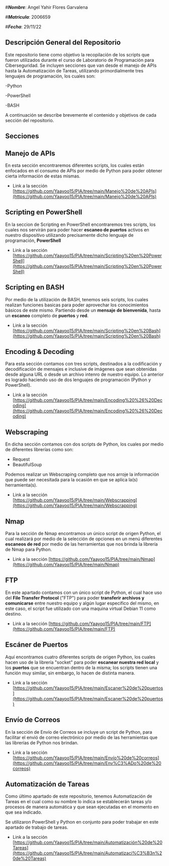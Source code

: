 #***Nombre***: Angel Yahir Flores Garvalena

#***Matricula***: 2006659

#***Fecha***: 29/11/22

## Descripción General del Repositorio

Este repositorio tiene como objetivo la recopilación de los scripts que fueron utilizados durante el curso de Laboratorio de Programación para Ciberseguridad.
Se incluyen secciones que van desde el manejo de APIs hasta la Automatización de Tareas, utilizando primordialmente tres lenguajes de programación, los cuales son:

-Python

-PowerShell

-BASH

A continuación se describe brevemente el contenido y objetivos de cada sección del repositorio.

## Secciones

## Manejo de APIs
En esta sección encontraremos diferentes scripts, los cuales están enfocados en el consumo de APIs por medio de Python para poder obtener cierta información de estas mismas.
- Link a la sección
[https://github.com/Yaayoo15/PIA/tree/main/Manejo%20de%20APIs](https://github.com/Yaayoo15/PIA/tree/main/Manejo%20de%20APIs)

## Scripting en PowerShell
En la seccion de Scripting en PowerShell encontraremos tres scripts, los cuales nos servirán para poder hacer **escaneo de puertos** activos en nuestro dispositivo utilizando precisamente dicho lenguaje de programación, **PowerShell**

- Link a la sección
[https://github.com/Yaayoo15/PIA/tree/main/Scripting%20en%20PowerShell](https://github.com/Yaayoo15/PIA/tree/main/Scripting%20en%20PowerShell)

## Scripting en BASH
Por medio de la utilización de BASH, tenemos seis scripts, los cuales realizan funciones basicas para poder aprovechar los conocimientos básicos de este mismo. 
Partiendo desde un **mensaje** **de bienvenida**, hasta un **escaneo** completo de **puertos** y **red**. 

 - Link a la sección
[https://github.com/Yaayoo15/PIA/tree/main/Scripting%20en%20Bash](https://github.com/Yaayoo15/PIA/tree/main/Scripting%20en%20Bash)

## Encoding & Decoding
Para esta sección contamos con tres scripts, destinados a la codificación y decodificación de mensajes e inclusive de imágenes que sean obtenidas desde alguna URL o desde un archivo intenro de nuestro equipo.
Lo anterior es logrado haciendo uso de dos lenguajes de programación (Python y PowerShell).

- Link a la sección
[https://github.com/Yaayoo15/PIA/tree/main/Encoding%20%26%20Decoding](https://github.com/Yaayoo15/PIA/tree/main/Encoding%20%26%20Decoding)

## Webscraping
En dicha sección contamos con dos scripts de Python, los cuales por medio de diferentes librerías como son:

 - Request
 - BeautifulSoup

Podemos realizar un Webscraping completo que nos arroje la información que puede ser necesitada para la ocasión en que se aplica la(s) herramienta(s).

- Link a la sección
[https://github.com/Yaayoo15/PIA/tree/main/Webscrapping](https://github.com/Yaayoo15/PIA/tree/main/Webscrapping)

## Nmap
Para la sección de Nmap encontramos un único script de origen Python, el cual realizará por medio de la selección de opciones en un menú diferentes **escaneos de red** por medio de las herramientas que nos brinda la librería de Nmap para Python.
- Link a la sección
[https://github.com/Yaayoo15/PIA/tree/main/Nmap](https://github.com/Yaayoo15/PIA/tree/main/Nmap)

## FTP
En este apartado contamos con un único script de Python, el cual hace uso del **File Transfer Protocol** ("FTP") para poder **transferir archivos y comunicarse** entre nuestro equipo y algún lugar especifico del mismo, en este caso, el script fue utilizado con una maquina virtual Debian 11 como destino.
- Link a la sección
[https://github.com/Yaayoo15/PIA/tree/main/FTP](https://github.com/Yaayoo15/PIA/tree/main/FTP)

## Escáner de Puertos
Aquí encontramos cuatro diferentes scripts de origen Python, los cuales hacen uso de la librería "socket" para poder **escanear nuestra red local** y los **puertos** que se encuentran dentro de la misma; los scripts tienen una función muy similar, sin embargo, lo hacen de distinta manera. 
- Link a la sección
[https://github.com/Yaayoo15/PIA/tree/main/Escaner%20de%20puertos](https://github.com/Yaayoo15/PIA/tree/main/Escaner%20de%20puertos)

## Envío de Correos
En la sección de Envío de Correos se incluye un script de Python, para facilitar el envió de correo electrónico por medio de las herramientas que las librerías de Python nos brindan.
- Link a la sección
[https://github.com/Yaayoo15/PIA/tree/main/Envío%20de%20correos](https://github.com/Yaayoo15/PIA/tree/main/Env%C3%ADo%20de%20correos)

## Automatización de Tareas
Como último apartado de este repositorio, tenemos Automatización de Tareas en el cual como su nombre lo indica se establecerán tareas y/o procesos de manera automática y que sean ejecutadas en el momento en que sea indicado.

Se utilizaron PowerShell y Python en conjunto para poder trabajar en este apartado de trabajo de tareas.
- Link a la sección
[https://github.com/Yaayoo15/PIA/tree/main/Automatización%20de%20Tareas](https://github.com/Yaayoo15/PIA/tree/main/Automatizaci%C3%B3n%20de%20Tareas)
